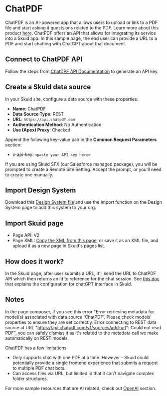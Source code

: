 # ChatPDF
ChatPDF is an AI-powered app that allows users to upload or link to a PDF file and start asking it questsions related to the PDF. Learn more about this product [here](https://www.chatpdf.com/). ChatPDF offers an API that allows for integrating its service into a Skuid app. In this sample page, the end user can provide a URL to a PDF and start chatting with ChatGPT about that document. 

## Connect to ChatPDF API
Follow the steps from [ChatDPF API Documentation](https://www.chatpdf.com/docs/api/backend) to generate an API key. 

## Create a Skuid data source
In your Skuid site, configure a data source with these properties:

- **Name**: ChatPDF
- **Data Source Type**: REST
- **URL**: ``https://api.chatpdf.com``
- **Authentication Method**: No Authentication
- **Use (Apex) Proxy**: Checked

Append the following key-value pair in the **Common Request Parameters** section:

- x-api-key: ``<paste your API key here>``

If you are using Skuid SFX (our Salesforce managed package), you will be prompted to create a Remote Site Setting. Accept the prompt, or you'll need to create one manually.

## Import Design System
Download this [Design System file](../openAI/ChatGPT_Demo.designsystem?raw=true) and use the Import function on the Design System page to add this system to your org. 

## Import Skuid page
- Page API:  V2
- Page XML:  [Copy the XML from this page](chatPDF.xml?raw=true), or save it as an XML file, and upload it as a new page in Skuid's pages list.

## How does it work?
In the Skuid page, after user submits a URL, it'll send the URL to ChatPDF API which then returns an id to reference for the chat session. See [this doc](../openAI/draftAnswers/Readme.MD) that explains the configuration for chatGPT interface in Skuid.

## Notes
In the page composer, if you see this error "Error retrieving metadata for model(s) associated with data source 'ChatPDF'. Please check models' properties to ensure they are set correctly. Error connecting to REST data source at URL "https://api.chatpdf.com/v1/sources/add-url": Could not read PDF", you can safely dismiss it as it's related to the metadata call we make automatically on REST models.

ChatPDF has a few limitations: 
- Only supports chat with one PDF at a time. However - Skuid could potentially provide a single frontend experience that submits a request to multiple PDF chat bots.
- Can access files via URL, but limited in that it can’t navigate complex folder structures.

For more sample resources that are AI related, check out [OpenAI](../openAI) section.